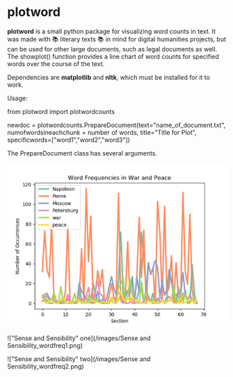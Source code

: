 # plotword
**plotword** is a small python package for visualizing word counts in text. It was made with :books: literary texts :books: in mind for digital humanities projects, but can be used for other large documents, such as legal documents as well. The showplot() function provides a line chart of word counts for specified words over the course of the text.

Dependencies are **matplotlib** and **nltk**, which must be installed for it to work. 

Usage:

from plotword import plotwordcounts

newdoc = plotwordcounts.PrepareDocument(text="name_of_document.txt", numofwordsineachchunk = number of words, title="Title for Plot",
                            specificwords=["word1","word2","word3"])



The PrepareDocument class has several arguments.

!["War and Peace" example](/images/wandp_wordfreq.png)

!["Sense and Sensibility" one](/images/Sense and Sensibility_wordfreq1.png)

!["Sense and Sensibility" two](/images/Sense and Sensibility_wordfreq2.png)

